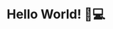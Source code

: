 <h1>
  Hello World!
  🤘💻
</h1>


  
  
  <!---
  ## Contatos:mailbox_with_no_mail: 
:email: : carlosuhlmann@hotmail.com
## GitHub Status:
![github stats](https://github-readme-stats.vercel.app/api?username=carlosuhlmann&show_icons=true)
## Top Languages Card:
[![Top Langs](https://github-readme-stats.vercel.app/api/top-langs/?username=carlosuhlmann)](https://github.com/carlosuhlmann/github-readme-stats)
-->







